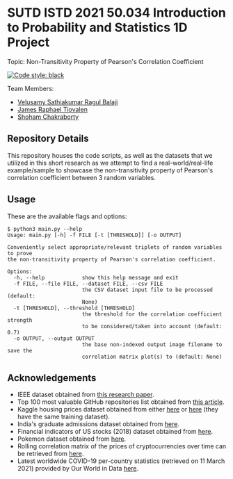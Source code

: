 # SUTD ISTD 2021 50.034 Introduction to Probability and Statistics 1D Project

Topic: Non-Transitivity Property of Pearson's Correlation Coefficient

<a href="https://github.com/psf/black"><img alt="Code style: black" src="https://img.shields.io/badge/code%20style-black-000000.svg?style=for-the-badge"></a>

Team Members:

- [Velusamy Sathiakumar Ragul Balaji](https://github.com/ragulbalaji)
- [James Raphael Tiovalen](https://github.com/jamestiotio)
- [Shoham Chakraborty](https://github.com/shohamc1)

## Repository Details

This repository houses the code scripts, as well as the datasets that we utilized in this short research as we attempt to find a real-world/real-life example/sample to showcase the non-transitivity property of Pearson's correlation coefficient between 3 random variables.

## Usage

These are the available flags and options:

```console
$ python3 main.py --help
Usage: main.py [-h] -f FILE [-t [THRESHOLD]] [-o OUTPUT]

Conveniently select appropriate/relevant triplets of random variables to prove
the non-transitivity property of Pearson's correlation coefficient.

Options:
  -h, --help            show this help message and exit
  -f FILE, --file FILE, --dataset FILE, --csv FILE
                        the CSV dataset input file to be processed (default:
                        None)
  -t [THRESHOLD], --threshold [THRESHOLD]
                        the threshold for the correlation coefficient strength
                        to be considered/taken into account (default: 0.7)
  -o OUTPUT, --output OUTPUT
                        the base non-indexed output image filename to save the
                        correlation matrix plot(s) to (default: None)
```

## Acknowledgements

- IEEE dataset obtained from [this research paper](https://ieeexplore.ieee.org/document/6862882).
- Top 100 most valuable GitHub repositories list obtained from [this article](https://hackernoon.com/githubs-top-100-most-valuable-repositories-out-of-96-million-bb48caa9eb0b).
- Kaggle housing prices dataset obtained from either [here](https://www.kaggle.com/c/home-data-for-ml-course/data) or [here](https://www.kaggle.com/c/house-prices-advanced-regression-techniques/data) (they have the same training dataset).
- India's graduate admissions dataset obtained from [here](https://www.kaggle.com/mohansacharya/graduate-admissions/data).
- Financial indicators of US stocks (2018) dataset obtained from [here](https://www.kaggle.com/cnic92/200-financial-indicators-of-us-stocks-20142018/data).
- Pokemon dataset obtained from [here](https://www.kaggle.com/mariotormo/complete-pokemon-dataset-updated-090420/data).
- Rolling correlation matrix of the prices of cryptocurrencies over time can be retrieved from [here](https://cryptowat.ch/correlations).
- Latest worldwide COVID-19 per-country statistics (retrieved on 11 March 2021) provided by Our World in Data [here](https://github.com/owid/covid-19-data/tree/master/public/data).